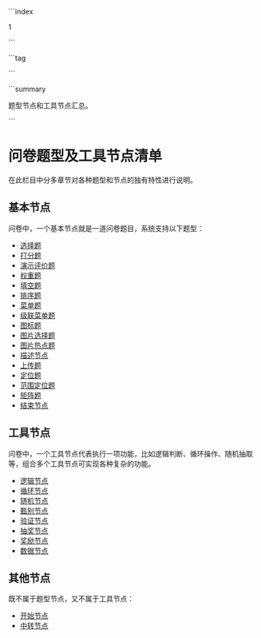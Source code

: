 
\```index

1

\```

\```tag

\```

\```summary

题型节点和工具节点汇总。

\```

# 问卷题型及工具节点清单

在此栏目中分多章节对各种题型和节点的独有特性进行说明。

## 基本节点

问卷中，一个基本节点就是一道问卷题目，系统支持以下题型：

+ [选择题](./questionnaireNodes/01multiple-choice.md)
+ [打分题](./questionnaireNodes/02rating.md)
+ [演示评价题](./questionnaireNodes/03slide-rate.md)
+ [权重题](./questionnaireNodes/04weight.md)
+ [填空题](./questionnaireNodes/05textbox.md)
+ [排序题](./questionnaireNodes/06rank.md)
+ [菜单题](./questionnaireNodes/07dropdown.md)
+ [级联菜单题](./questionnaireNodes/08cascade.md)
+ [图标题](./questionnaireNodes/09icon.md)
+ [图片选择题](./questionnaireNodes/10picture.md)
+ [图片热点题](./questionnaireNodes/11hot-spot.md)
+ [描述节点](./questionnaireNodes/12description.md)
+ [上传题](./questionnaireNodes/13file-upload.md)
+ [定位题](./questionnaireNodes/14location.md)
+ [范围定位题](./questionnaireNodes/15map.md)
+ [矩阵题](./questionnaireNodes/16matrix.md)
+ [结束节点](./questionnaireNodes/17end.md)


## 工具节点

问卷中，一个工具节点代表执行一项功能，比如逻辑判断、循环操作、随机抽取等，组合多个工具节点可实现各种复杂的功能。

+ [逻辑节点](./toolsNodes/01logic.md)
+ [循环节点](./toolsNodes/02loop.md)
+ [随机节点](./toolsNodes/03random.md)
+ [甄别节点](./toolsNodes/04screening.md)
+ [验证节点](./toolsNodes/05verify.md)
+ [抽奖节点](./toolsNodes/06lottery.md)
+ [奖励节点](./toolsNodes/07reward.md)
+ [数据节点](./toolsNodes/08data.md)

## 其他节点

既不属于题型节点，又不属于工具节点：

+ [开始节点](./otherNodes/01start.md)
+ [中转节点](./otherNodes/02breakpoint.md)
